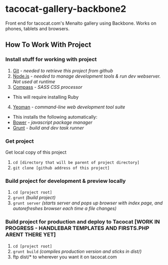 tacocat-gallery-backbone2
=========================

Front end for tacocat.com's Menalto gallery using Backbone.   Works on phones, tablets and browsers.

## How To Work With Project

### Install stuff for working with project
1. [Git](http://git-scm.com/) - *needed to retrieve this project from github*
2. [Node.js](http://nodejs.org/) - *needed to manage development tools & run dev webserver.  Not used at runtime*
3. [Compass](http://compass-style.org/) - *SASS CSS processor* 
 * This will require installing Ruby
4. [Yeoman](http://yeoman.io/) - *command-line web development tool suite*
 * This installs the following automatically:
 * [Bower](http://bower.io/) - *javascript package manager*
 * [Grunt](http://gruntjs.com/) - *build and dev task runner*

### Get project
Get local copy of this project
1. `cd [directory that will be parent of project directory]`
2. `git clone [github address of this project]`

### Build project for development & preview locally
1. `cd [project root]`
2. `grunt` *(build project)*
3. `grunt server` *(starts server and pops up browser with index page, and autorefreshes browser each time a file changes)*

### Build project for production and deploy to Tacocat [WORK IN PROGRESS - HANDLEBAR TEMPLATES AND FIRSTS.PHP ARENT THERE YET]
1. `cd [project root]`
2. `grunt build` *(compiles production version and sticks in dist/)*
3. ftp dist/* to wherever you want it on tacocat.com
